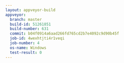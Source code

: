 ```yaml
---
layout: appveyor-build
appveyor:
  branch: master
  build-id: 51261851
  build-number: 631
  commit: b04f0914a6aad266fd765cd2b7e4092c9d90b45f
  job-id: 4wexhtjti4r1veqi
  job-number: 4
  os-name: Windows
  test-result: 0
---
```

